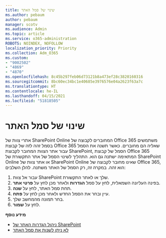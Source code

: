 ```yaml
---
title: שינוי של סמל האתר
ms.author: pebaum
author: pebaum
manager: scotv
ms.audience: Admin
ms.topic: article
ms.service: o365-administration
ROBOTS: NOINDEX, NOFOLLOW
localization_priority: Priority
ms.collection: Adm_O365
ms.custom:
- "9002502"
- "4869"
- "4870"
ms.openlocfilehash: 8c45b297feb06d73121b8a473ef28c3820160316
ms.sourcegitcommit: 8bc60ec34bc1e40685e3976576e04a2623f63a7c
ms.translationtype: HT
ms.contentlocale: he-IL
ms.lasthandoff: 04/15/2021
ms.locfileid: "51818505"
---
```

# <a name="change-site-logo"></a>שינוי של סמל האתר

אתרי צוות של SharePoint Online המחוברים לקבוצה של Office 365 משתמשים בסמל זהה לזה של קבוצת Office 365 שאליה הם מחוברים. כאשר תשנה את הסמל עבור אתר הצוות המחובר לקבוצת SharePoint, הסמל של קבוצת Office 365 המתאימה ישתנה גם הוא. התהליך לשינוי הסמל של אתר התקשורת של SharePoint Online או אתר צוות של SharePoint Online שאינו מחובר לקבוצה של Office 365, הוא זהה. במקרה זה, רק הסמל של האתר משתנה. להלן השלבים:

1. עבור אל צוות SharePoint שלך או לאתר התקשורת.
2. בפינה העליונה השמאלית, לחץ על סמל **הגדרות** ולאחר מכן לחץ על **פרטי אתר**.
3. תחת סמל האתר, לחץ על **שנה**.
4. עיין ובחר את הסמל החדש ולאחר מכן לחץ על **פתח**.
5. בחר תמונה מהמחשב שלך.
6. לחץ על **שמור**.

**מידע נוסף**

- [ניהול הגדרות האתר של SharePoint](https://support.office.com/article/manage-your-sharepoint-site-settings-8376034d-d0c7-446e-9178-6ab51c58df42)
- [לא ניתן לשנות את סמל האתר](https://docs.microsoft.com/sharepoint/troubleshoot/sites/error-when-changing-o365-site-logo)
